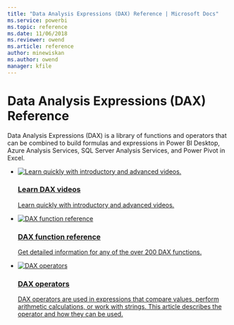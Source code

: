 ```yaml
---
title: "Data Analysis Expressions (DAX) Reference | Microsoft Docs"
ms.service: powerbi 
ms.topic: reference
ms.date: 11/06/2018
ms.reviewer: owend
ms.article: reference
author: minewiskan
ms.author: owend
manager: kfile
---
```

# Data Analysis Expressions (DAX) Reference

Data Analysis Expressions (DAX) is a library of functions and operators that can be combined to build formulas and expressions in Power BI Desktop, Azure Analysis Services, SQL Server Analysis Services, and Power Pivot in Excel.  


<ul class="cardsA panelContent">
    <li>
        <a href="dax-learn-videos.md">
            <div class="cardSize">
                <div class="cardPadding">
                    <div class="card">
                        <div class="cardImageOuter">
                            <div class="cardImage"> 
                                <img src="https://docs.microsoft.com/media/common/i_get-started.svg" alt="Learn quickly with introductory and advanced videos." />
                            </div>
                        </div>
                        <div class="cardText">
                            <h3>Learn DAX videos</h3>
                            <p>Learn quickly with introductory and advanced videos.</p>
                        </div>
                    </div>
                </div>
            </div>
        </a>
    </li>
    <li>
        <a href="dax-function-reference.md">
            <div class="cardSize">
                <div class="cardPadding">
                    <div class="card">
                        <div class="cardImageOuter">
                            <div class="cardImage"> 
                                <img src="https://docs.microsoft.com/media/common/i_article.svg" alt="DAX function reference" />
                            </div>
                        </div>
                        <div class="cardText">
                            <h3>DAX function reference</h3>
                            <p>Get detailed information for any of the over 200 DAX functions.</p>
                        </div>
                    </div>
                </div>
            </div>
        </a>
    </li>
    <li>
        <a href="dax-operator-reference.md">
            <div class="cardSize">
                <div class="cardPadding">
                    <div class="card">
                        <div class="cardImageOuter">
                            <div class="cardImage"> 
                                <img src="https://docs.microsoft.com/media/common/i_code-automate.svg" alt="DAX operators" />
                            </div>
                        </div>
                        <div class="cardText">
                            <h3>DAX operators</h3>
                            <p>DAX operators are used in expressions that compare values, perform arithmetic calculations, or work with strings. This article describes the operator and how they can be used.</p>
                        </div>
                    </div>
                </div>
            </div>
        </a>
    </li>
</ul>